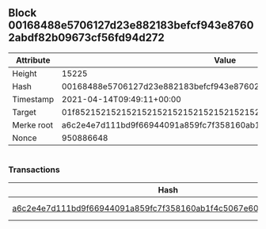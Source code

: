 ## Block 00168488e5706127d23e882183befcf943e87602abdf82b09673cf56fd94d272

Attribute | Value
--- | ---
Height | 15225
Hash | 00168488e5706127d23e882183befcf943e87602abdf82b09673cf56fd94d272
Timestamp | 2021-04-14T09:49:11+00:00
Target | 01f8521521521521521521521521521521521521521521521521521521521521
Merke root | a6c2e4e7d111bd9f66944091a859fc7f358160ab1f4c5067e60230eb36c75437
Nonce | 950886648

```

```

### Transactions

Hash | Amount
--- | ---
[a6c2e4e7d111bd9f66944091a859fc7f358160ab1f4c5067e60230eb36c75437](a6c2e4e7d111bd9f66944091a859fc7f358160ab1f4c5067e60230eb36c75437.md) | 10.00000000 SKEPTI 
